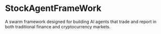 # StockAgentFrameWork
A swarm framework designed for building AI agents that trade and report in both traditional finance and cryptocurrency markets. 
